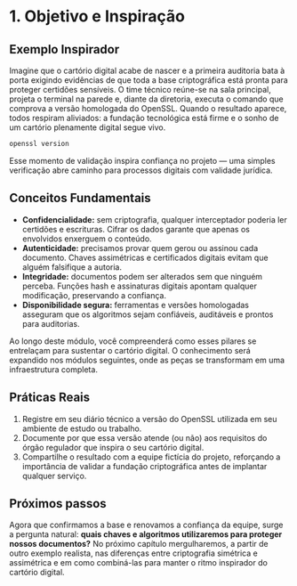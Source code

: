 # 1. Objetivo e Inspiração

## Exemplo Inspirador

Imagine que o cartório digital acabe de nascer e a primeira auditoria bata à porta exigindo evidências de que toda a base criptográfica está pronta para proteger certidões sensíveis. O time técnico reúne-se na sala principal, projeta o terminal na parede e, diante da diretoria, executa o comando que comprova a versão homologada do OpenSSL. Quando o resultado aparece, todos respiram aliviados: a fundação tecnológica está firme e o sonho de um cartório plenamente digital segue vivo.

```bash
openssl version
```

Esse momento de validação inspira confiança no projeto — uma simples verificação abre caminho para processos digitais com validade jurídica.

## Conceitos Fundamentais

- **Confidencialidade:** sem criptografia, qualquer interceptador poderia ler certidões e escrituras. Cifrar os dados garante que apenas os envolvidos enxerguem o conteúdo.
- **Autenticidade:** precisamos provar quem gerou ou assinou cada documento. Chaves assimétricas e certificados digitais evitam que alguém falsifique a autoria.
- **Integridade:** documentos podem ser alterados sem que ninguém perceba. Funções hash e assinaturas digitais apontam qualquer modificação, preservando a confiança.
- **Disponibilidade segura:** ferramentas e versões homologadas asseguram que os algoritmos sejam confiáveis, auditáveis e prontos para auditorias.

Ao longo deste módulo, você compreenderá como esses pilares se entrelaçam para sustentar o cartório digital. O conhecimento será expandido nos módulos seguintes, onde as peças se transformam em uma infraestrutura completa.

## Práticas Reais

1. Registre em seu diário técnico a versão do OpenSSL utilizada em seu ambiente de estudo ou trabalho.
2. Documente por que essa versão atende (ou não) aos requisitos do órgão regulador que inspira o seu cartório digital.
3. Compartilhe o resultado com a equipe fictícia do projeto, reforçando a importância de validar a fundação criptográfica antes de implantar qualquer serviço.

## Próximos passos

Agora que confirmamos a base e renovamos a confiança da equipe, surge a pergunta natural: **quais chaves e algoritmos utilizaremos para proteger nossos documentos?** No próximo capítulo mergulharemos, a partir de outro exemplo realista, nas diferenças entre criptografia simétrica e assimétrica e em como combiná-las para manter o ritmo inspirador do cartório digital.
